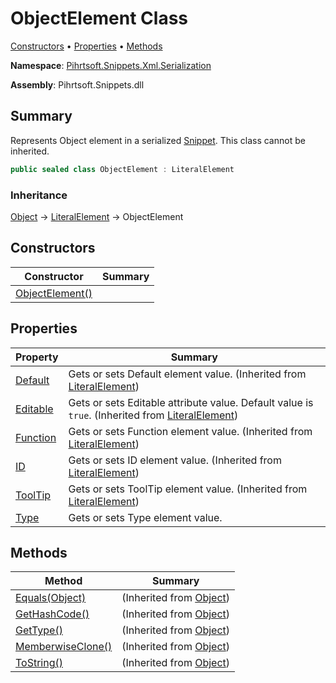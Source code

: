 # ObjectElement Class

[Constructors](#constructors) &#x2022; [Properties](#properties) &#x2022; [Methods](#methods)

**Namespace**: [Pihrtsoft.Snippets.Xml.Serialization](../README.md)

**Assembly**: Pihrtsoft\.Snippets\.dll

## Summary

Represents Object element in a serialized [Snippet](../../../Snippet/README.md)\. This class cannot be inherited\.

```csharp
public sealed class ObjectElement : LiteralElement
```

### Inheritance

[Object](https://docs.microsoft.com/en-us/dotnet/api/system.object) &#x2192; [LiteralElement](../LiteralElement/README.md) &#x2192; ObjectElement

## Constructors

| Constructor | Summary |
| ----------- | ------- |
| [ObjectElement()](-ctor/README.md) | |

## Properties

| Property | Summary |
| -------- | ------- |
| [Default](../LiteralElement/Default/README.md) | Gets or sets Default element value\. \(Inherited from [LiteralElement](../LiteralElement/README.md)\) |
| [Editable](../LiteralElement/Editable/README.md) | Gets or sets Editable attribute value\. Default value is `true`\. \(Inherited from [LiteralElement](../LiteralElement/README.md)\) |
| [Function](../LiteralElement/Function/README.md) | Gets or sets Function element value\. \(Inherited from [LiteralElement](../LiteralElement/README.md)\) |
| [ID](../LiteralElement/ID/README.md) | Gets or sets ID element value\. \(Inherited from [LiteralElement](../LiteralElement/README.md)\) |
| [ToolTip](../LiteralElement/ToolTip/README.md) | Gets or sets ToolTip element value\. \(Inherited from [LiteralElement](../LiteralElement/README.md)\) |
| [Type](Type/README.md) | Gets or sets Type element value\. |

## Methods

| Method | Summary |
| ------ | ------- |
| [Equals(Object)](https://docs.microsoft.com/en-us/dotnet/api/system.object.equals) |  \(Inherited from [Object](https://docs.microsoft.com/en-us/dotnet/api/system.object)\) |
| [GetHashCode()](https://docs.microsoft.com/en-us/dotnet/api/system.object.gethashcode) |  \(Inherited from [Object](https://docs.microsoft.com/en-us/dotnet/api/system.object)\) |
| [GetType()](https://docs.microsoft.com/en-us/dotnet/api/system.object.gettype) |  \(Inherited from [Object](https://docs.microsoft.com/en-us/dotnet/api/system.object)\) |
| [MemberwiseClone()](https://docs.microsoft.com/en-us/dotnet/api/system.object.memberwiseclone) |  \(Inherited from [Object](https://docs.microsoft.com/en-us/dotnet/api/system.object)\) |
| [ToString()](https://docs.microsoft.com/en-us/dotnet/api/system.object.tostring) |  \(Inherited from [Object](https://docs.microsoft.com/en-us/dotnet/api/system.object)\) |

